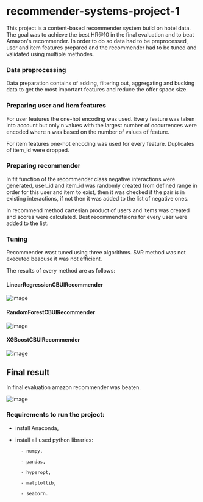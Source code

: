 # recommender-systems-project-1

This  project  is a content-based  recommender system  build on hotel data. The goal was to achieve the best HR@10 in the final  evaluation and to beat Amazon's  recommender. In order to do so data had to be preprocessed, user and item  features  prepared and the  recommender  had to be tuned and validated  using  multiple  methodes.  

  

### Data preprocessing  

Data preparation  contains  of adding, filtering out, aggregating  and bucking  data to get the most important  features and reduce the offer  space  size.  

  

### Preparing  user and item  features  

For user  features the one-hot encoding was used. Every  feature was taken  into  account but only  n values with the largest  number of occurrences  were  encoded  where n was based on the number of values  of  feature.  

  

For item  features one-hot encoding was used for every  feature. Duplicates of  item_id  were  dropped.  

  

 

### Preparing  recommender  

In fit  function  of the recommender  class  negative  interactions  were  generated, user_id and item_id was randomly  created  from defined  range in order for this  user and item to exist, then  it was checked  if the pair  is  in existing interactions, if not then  it was added to the list of negative  ones.   

  

In recommend  method  cartesian  product of users and items was created and scores  were  calculated. Best recommendtaions for every  user  were  added to the list.  

  

 

### Tuning  

Recommender  wast  tuned  using  three  algorithms. SVR method was not executed  beacuse  it was not efficient.  

  

  

The results of every  method  are as follows:  

  


#### LinearRegressionCBUIRecommender 

  ![image](https://user-images.githubusercontent.com/73062201/236559673-75c53818-5474-48ea-b271-cb7d31385830.png)


#### RandomForestCBUIRecommender 

  ![image](https://user-images.githubusercontent.com/73062201/236559786-eaede0dc-e0a3-431d-a74c-030a40ce556f.png)


#### XGBoostCBUIRecommender 

  ![image](https://user-images.githubusercontent.com/73062201/236559838-6c462578-c78c-4886-b10a-9e16c9a2623a.png)


  

## Final  result  

In final  evaluation amazon recommender was beaten.

![image](https://user-images.githubusercontent.com/73062201/236560103-6f751dfe-b6d8-4f0e-8c3c-6820efe7e141.png)

  

### Requirements to run the project: 

- install Anaconda, 

- install all used python libraries: 

        - numpy, 

        - pandas, 

        - hyperopt, 

        - matplotlib, 

        - seaborn. 

